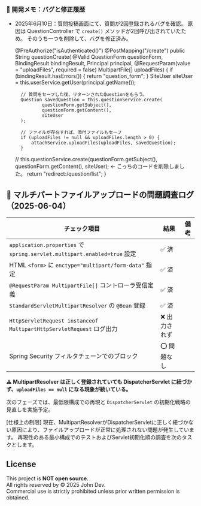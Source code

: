 ### 🚨 開発メモ：バグと修正履歴

- 2025年6月10日：質問投稿画面にて、質問が2回登録されるバグを確認。
  原因は QuestionController で `create()` メソッドが2回呼び出されていたため。
  そのうち一つを削除して、バグを修正済み。
 
  
	@PreAuthorize("isAuthenticated()")
	@PostMapping("/create")
	public String questionCreate(
			@Valid QuestionForm questionForm, BindingResult bindingResult, Principal principal,
			@RequestParam(value = "uploadFiles", required = false) MultipartFile[] uploadFiles) {
		if (bindingResult.hasErrors()) {
			return "question_form";
		}
		SiteUser siteUser = this.userService.getUser(principal.getName());
		
		// 質問をセーフした後、リターンされたQuestionをもらう。
	    Question savedQuestion = this.questionService.create(
	            questionForm.getSubject(),
	            questionForm.getContent(),
	            siteUser
	    );
		
	    // ファイルが存在すれば、添付ファイルもセーフ
	    if (uploadFiles != null && uploadFiles.length > 0) {
	        attachService.uploadFiles(uploadFiles, savedQuestion);
	    }
	    
	//	this.questionService.create(questionForm.getSubject(), questionForm.getContent(), siteUser); <- こっちのコードを削除しました。
		return "redirect:/question/list";
	}
	
## 📌 マルチパートファイルアップロードの問題調査ログ（2025-06-04）

| チェック項目 | 結果 | 備考 |
|--------------|------|------|
| `application.properties` で `spring.servlet.multipart.enabled=true` 設定 | ✅ 済 |
| HTML `<form>` に `enctype="multipart/form-data"` 指定 | ✅ 済 |
| `@RequestParam MultipartFile[]` コントローラ受信定義 | ✅ 済 |
| `StandardServletMultipartResolver` の `@Bean` 登録 | ✅ 済 |
| `HttpServletRequest instanceof MultipartHttpServletRequest` ログ出力 | ❌ 出力されず |
| Spring Security フィルタチェーンでのブロック | ⭕ 問題なし |

**⚠️ MultipartResolver は正しく登録されていても DispatcherServlet に紐づかず、`uploadFiles == null` になる現象が続いている。**

次のフェーズでは、最低限構成での再現と `DispatcherServlet` の初期化戦略の見直しを実施予定。

[仕様上の制限]
現在、MultipartResolverがDispatcherServletに正しく紐づかない原因により、ファイルアップロードが正常に処理されない問題が発生しています。
再現性のある最小構成でのテストおよびServlet初期化順の調査を次のタスクとします。

## License

This project is **NOT open source**.  
All rights reserved by © 2025 John Dev.  
Commercial use is strictly prohibited unless prior written permission is obtained.